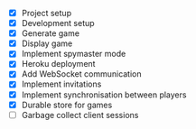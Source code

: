 - [x] Project setup
- [x] Development setup
- [x] Generate game
- [x] Display game
- [x] Implement spymaster mode
- [x] Heroku deployment
- [x] Add WebSocket communication
- [x] Implement invitations
- [x] Implement synchronisation between players
- [x] Durable store for games
- [ ] Garbage collect client sessions
